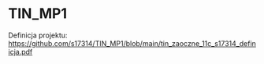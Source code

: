 # TIN_MP1

Definicja projektu:
https://github.com/s17314/TIN_MP1/blob/main/tin_zaoczne_11c_s17314_definicja.pdf
